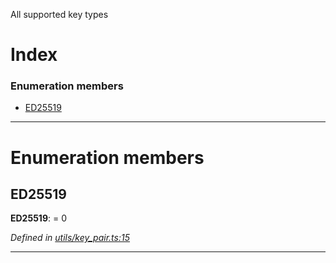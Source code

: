 

All supported key types

# Index

### Enumeration members

* [ED25519](_utils_key_pair_.keytype.md#ed25519)

---

# Enumeration members

<a id="ed25519"></a>

##  ED25519

**ED25519**:  = 0

*Defined in [utils/key_pair.ts:15](https://github.com/nearprotocol/nearlib/blob/b1a6029/src.ts/utils/key_pair.ts#L15)*

___

